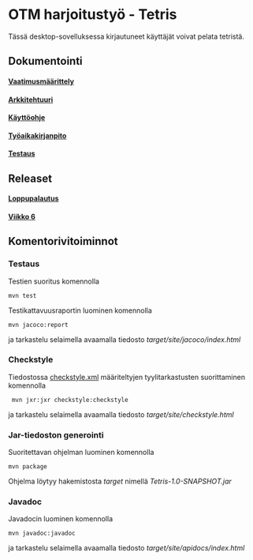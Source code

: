 # OTM harjoitustyö - Tetris
Tässä desktop-sovelluksessa kirjautuneet käyttäjät voivat pelata tetristä.
## Dokumentointi
#### [Vaatimusmäärittely](https://github.com/idaliisa/otm-harjoitustyo/blob/master/dokumentointi/vaatimusmaarittely.md)
#### [Arkkitehtuuri](https://github.com/idaliisa/otm-harjoitustyo/blob/master/dokumentointi/arkkitehtuuri.md)
#### [Käyttöohje](https://github.com/idaliisa/otm-harjoitustyo/blob/master/dokumentointi/kayttoohje.md)
#### [Työaikakirjanpito](https://github.com/idaliisa/otm-harjoitustyo/blob/master/dokumentointi/tyoaikakirjanpito.md)
#### [Testaus](https://github.com/idaliisa/otm-harjoitustyo/blob/master/dokumentointi/testaus.md)
## Releaset
#### [Loppupalautus](https://github.com/idaliisa/otm-harjoitustyo/releases/tag/loppupalautus)
#### [Viikko 6](https://github.com/idaliisa/otm-harjoitustyo/releases/tag/viikko6)
## Komentorivitoiminnot
### Testaus
Testien suoritus komennolla 
```
mvn test
````
Testikattavuusraportin luominen komennolla
```
mvn jacoco:report
````
ja tarkastelu selaimella avaamalla tiedosto _target/site/jacoco/index.html_
### Checkstyle
Tiedostossa [checkstyle.xml](https://github.com/idaliisa/otm-harjoitustyo/blob/master/Tetris/checkstyle.xml) määriteltyjen tyylitarkastusten suorittaminen komennolla
```
 mvn jxr:jxr checkstyle:checkstyle
```
ja tarkastelu selaimella avaamalla tiedosto  _target/site/checkstyle.html_
### Jar-tiedoston generointi
Suoritettavan ohjelman luominen komennolla
```
mvn package
````
Ohjelma löytyy hakemistosta _target_ nimellä _Tetris-1.0-SNAPSHOT.jar_
### Javadoc
Javadocin luominen komennolla
```
mvn javadoc:javadoc
````
ja tarkastelu selaimella avaamalla tiedosto _target/site/apidocs/index.html_
